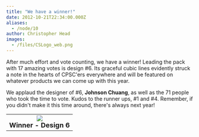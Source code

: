 ```yaml
---
title: "We have a winner!"
date: 2012-10-21T22:34:00.000Z
aliases:
  - /node/10
author: Christopher Head
images:
  - /files/CSLogo_web.png
---
```


<div class="field field-name-body field-type-text-with-summary field-label-hidden"><div class="field-items"><div class="field-item even"><p>After much effort and vote counting, we have a winner!  Leading the pack with 17 amazing votes is design #6.  Its graceful cubic lines evidently struck a note in the hearts of CPSC&apos;ers everywhere and will be featured on whatever products we can come up with this year.</p>
<p>We applaud the designer of #6, <b>Johnson Chuang</b>, as well as the 71 people who took the time to vote.  Kudos to the runner ups, #1 and #4.  Remember, if you didn&apos;t make it this time around, there&apos;s always next year!</p>
<table>
<tbody><tr>
<td colspan="3" align="center"><img src="/files/CSLogo_web.png"><br><b><font size="+1">Winner - Design 6</font></b></td>
</tr>
</tbody></table>
</div></div></div>    <footer>
          </footer>
